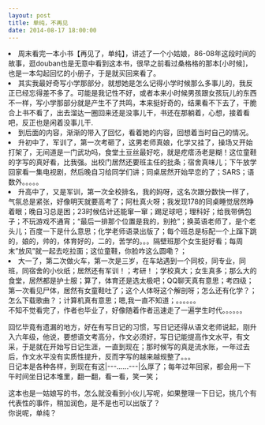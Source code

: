 ```yaml
---
layout: post
title: 单纯，不再见
date: 2014-08-17 18:00:00
---
```

<li>周末看完一本小书【再见了，单纯】，讲述了一个小姑娘，86-08年这段时间的故事，逛douban也是无意中看到这本书，很早之前看过桑格格的那本[小时候]，也是一本勾起回忆的小册子，于是就买回来看了。<br/>
<li>其实我最好奇写小学那部分，就想她是怎么记得小学时候那么多事儿的，我反正已经忘得差不多了。可能是我记性不好，或者本来小时候男孩跟女孩玩儿的东西不一样，写小学那部分就是产生不了共鸣，本来挺好奇的，结果看不下去了，干脆合上书不看了，出去溜达一圈回来还是没事儿干，书还在那躺着，心想，接着看吧，反正也是闲着没事儿干.
<li>到后面的内容，渐渐的带入了回忆，看着她的内容，回想着当时自己的情况。	<br/>
<li>升初中了，军训了，第一次考砸了，这男老师真娘，化学又挂了，操场又开始打架了，无间道是一门武功吗，食堂土豆丝最好吃，就是疙瘩汤老是糊！这位童鞋的字写的真好看，比我强。出校门居然还要班主任的批条；宿舍真味儿；下午放学回家看一集电视剧，然后晚自习给同学们讲；同桌居然开始早恋的了；SARS；语数外。。。。。<br/>
<li>升高中了，又是军训，第一次全校排名，我的妈呀，这名次跟分数快一样了，气氛总是紧张，好像明天就要高考了；阿杜真火呀；我发现178的同桌睡觉居然睁着眼；晚自习总是困；23时候估计还能窜一窜；踢足球吧；理科好；给我带俩包子；不玩游戏不通宵；“最后一排那个位置是我的，别抢”；换英语老师了，是个老头儿；百度一下是什么意思；化学老师语录出版了；每个班总是标配一个上蹿下跳的，娘的，帅的，体育好的，二的，苦学的。。。隔壁班那个女生挺好看；每周末”放风”就一起去吃拉面；这位童鞋，你脸咋这么圆嘞？；<br/>
<li>大一了，第二次做火车，第一次是三岁，在车站遇到一个同校，同专业，同班，同宿舍的小伙纸；居然还有军训！；考研！；学校真大；女生真多；那么大的食堂，居然都是护士服；算了，体育还是选太极吧；QQ聊天真有意思；考四级；第一次看见尸体，居然有女童鞋吐了；这个人体呀这个解剖呀；怎么还有化学？；怎么下载歌曲？；计算机真有意思；嗯,我一直不知道；。。。。。。<br/>
不知不觉看完了，作者也毕业了，好像随着作者迅速走了一遍学生时代。。。。。。<br/>

回忆毕竟有遗漏的地方，好在有写日记的习惯，写日记还得从语文老师说起，刚升入六年级，他说，要想语文考高分，作文必须好，写日记能提高作文水平，有文采，于是就在开始写日记生涯，一直到现在；那时候写的真是流水账，一年过去后，作文水平没有实质性提升，反而字写的越来越规整了。。。<br/>
	日记本是各种各样，到现在有这|---......---|么厚了；每年过年回家，都会用一下午时间坐日记本堆里，翻一翻，看一看，笑一笑；<br/>

这本也是一姑娘写的书，怎么就没看到小伙儿写呢，如果整理一下日记，挑几个有代表性的事件，稍加润色，是不是也可以出版了？<br/>
你说呢，单纯？